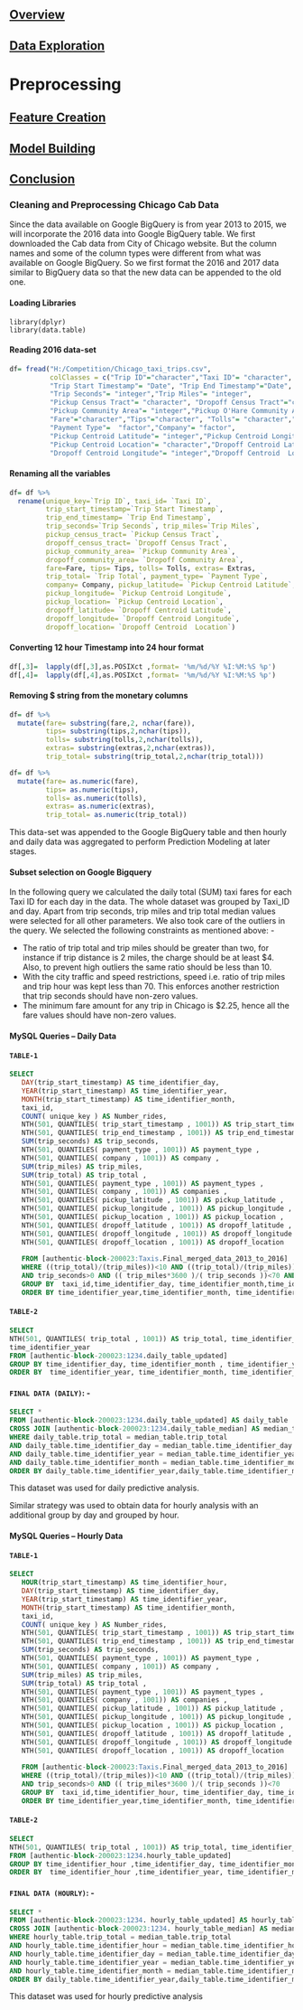 ## [Overview](../index.md)

## [Data Exploration](../data_exploration/exploration.md)

# Preprocessing

## [Feature Creation](../feature_creation/features.md)

## [Model Building](../model_building/model.md)

## [Conclusion](../conclusion/conclusion.md)

### Cleaning and Preprocessing Chicago Cab Data

Since the data available on Google BigQuery is from year 2013 to 2015, we will incorporate the 2016 data into Google BigQuery table. We first downloaded the Cab data from City of Chicago website. But the column names and some of the column types were different from what was available on Google BigQuery. So we first format the 2016 and 2017 data similar to BigQuery data so that the new data can be appended to the old one.

#### Loading Libraries
```{r}
library(dplyr)
library(data.table)
```

#### Reading 2016 data-set

```R
df= fread("H:/Competition/Chicago_taxi_trips.csv",
          colClasses = c("Trip ID"="character","Taxi ID"= "character",
          "Trip Start Timestamp"= "Date", "Trip End Timestamp"="Date", 
          "Trip Seconds"= "integer","Trip Miles"= "integer", 
          "Pickup Census Tract"= "character", "Dropoff Census Tract"="character", 
          "Pickup Community Area"= "integer","Pickup O'Hare Community Area"="integer", "Dropoff Community Area"= "integer",
          "Fare"="character","Tips"="character", "Tolls"= "character","Extras"=  "character","Trip Total"= "character",
          "Payment Type"=  "factor","Company"= "factor",
          "Pickup Centroid Latitude"= "integer","Pickup Centroid Longitude"= "integer", 
          "Pickup Centroid Location"= "character","Dropoff Centroid Latitude"= "integer",
          "Dropoff Centroid Longitude"= "integer","Dropoff Centroid  Location" ="character"))
```

#### Renaming all the variables

```R
df= df %>%
  rename(unique_key=`Trip ID`, taxi_id= `Taxi ID`,
         trip_start_timestamp=`Trip Start Timestamp`,
         trip_end_timestamp= `Trip End Timestamp`,
         trip_seconds=`Trip Seconds`, trip_miles=`Trip Miles`,
         pickup_census_tract= `Pickup Census Tract`,
         dropoff_census_tract= `Dropoff Census Tract`,
         pickup_community_area= `Pickup Community Area`,
         dropoff_community_area= `Dropoff Community Area`,
         fare=Fare, tips= Tips, tolls= Tolls, extras= Extras,
         trip_total= `Trip Total`, payment_type= `Payment Type`,
         company= Company, pickup_latitude= `Pickup Centroid Latitude`,
         pickup_longitude= `Pickup Centroid Longitude`,
         pickup_location= `Pickup Centroid Location`,
         dropoff_latitude= `Dropoff Centroid Latitude`,
         dropoff_longitude= `Dropoff Centroid Longitude`,
         dropoff_location= `Dropoff Centroid  Location`)
```
#### Converting 12 hour Timestamp into 24 hour format

```R
df[,3]=  lapply(df[,3],as.POSIXct ,format= '%m/%d/%Y %I:%M:%S %p')
df[,4]=  lapply(df[,4],as.POSIXct ,format= '%m/%d/%Y %I:%M:%S %p')
```
#### Removing $ string from the monetary columns
```R
df= df %>%
  mutate(fare= substring(fare,2, nchar(fare)),
         tips= substring(tips,2,nchar(tips)),
         tolls= substring(tolls,2,nchar(tolls)),
         extras= substring(extras,2,nchar(extras)),
         trip_total= substring(trip_total,2,nchar(trip_total)))

df= df %>%
  mutate(fare= as.numeric(fare),
         tips= as.numeric(tips),
         tolls= as.numeric(tolls),
         extras= as.numeric(extras),
         trip_total= as.numeric(trip_total))
```

This data-set was appended to the Google BigQuery table and then hourly and daily data was aggregated to perform Prediction Modeling at later stages.

#### Subset selection on Google Bigquery

In the following query we calculated the daily total (SUM) taxi fares for each Taxi ID for each day in the data. The whole dataset was grouped by Taxi_ID and day. Apart from trip seconds, trip miles and trip total median values were selected for all other parameters. We also took care of the outliers in the query. We selected the following constraints as mentioned above: -
* The ratio of trip total and trip miles should be greater than two, for instance if trip distance is 2 miles, the charge should be at least $4. Also, to prevent high outliers the same ratio should be less than 10.
* With the city traffic and speed restrictions, speed i.e. ratio of trip miles and trip hour was kept less than 70. This enforces another restriction that trip seconds should have non-zero values. 
* The minimum fare amount for any trip in Chicago is $2.25, hence all the fare values should have non-zero values. 

#### MySQL Queries – Daily Data
#### `TABLE-1`

```sql
SELECT
   DAY(trip_start_timestamp) AS time_identifier_day,
   YEAR(trip_start_timestamp) AS time_identifier_year,
   MONTH(trip_start_timestamp) AS time_identifier_month,
   taxi_id,
   COUNT( unique_key ) AS Number_rides,
   NTH(501, QUANTILES( trip_start_timestamp , 1001)) AS trip_start_timestamp ,
   NTH(501, QUANTILES( trip_end_timestamp , 1001)) AS trip_end_timestamp ,
   SUM(trip_seconds) AS trip_seconds,
   NTH(501, QUANTILES( payment_type , 1001)) AS payment_type ,
   NTH(501, QUANTILES( company , 1001)) AS company ,
   SUM(trip_miles) AS trip_miles,
   SUM(trip_total) AS trip_total ,
   NTH(501, QUANTILES( payment_type , 1001)) AS payment_types ,
   NTH(501, QUANTILES( company , 1001)) AS companies ,
   NTH(501, QUANTILES( pickup_latitude , 1001)) AS pickup_latitude ,
   NTH(501, QUANTILES( pickup_longitude , 1001)) AS pickup_longitude ,
   NTH(501, QUANTILES( pickup_location , 1001)) AS pickup_location ,
   NTH(501, QUANTILES( dropoff_latitude , 1001)) AS dropoff_latitude ,
   NTH(501, QUANTILES( dropoff_longitude , 1001)) AS dropoff_longitude ,
   NTH(501, QUANTILES( dropoff_location , 1001)) AS dropoff_location  
   
   FROM [authentic-block-200023:Taxis.Final_merged_data_2013_to_2016] 
   WHERE ((trip_total)/(trip_miles))<10 AND ((trip_total)/(trip_miles))>2 AND trip_total>0 AND trip_miles>0 
   AND trip_seconds>0 AND (( trip_miles*3600 )/( trip_seconds ))<70 AND
   GROUP BY  taxi_id,time_identifier_day, time_identifier_month,time_identifier_year
   ORDER BY time_identifier_year,time_identifier_month, time_identifier_day
```

#### `TABLE-2`

```sql
SELECT 
NTH(501, QUANTILES( trip_total , 1001)) AS trip_total, time_identifier_day, time_identifier_month,
time_identifier_year 
FROM [authentic-block-200023:1234.daily_table_updated] 
GROUP BY time_identifier_day, time_identifier_month , time_identifier_year
ORDER BY  time_identifier_year, time_identifier_month, time_identifier_day
```

#### `FINAL DATA (DAILY)`: -

```sql
SELECT * 
FROM [authentic-block-200023:1234.daily_table_updated] AS daily_table
CROSS JOIN [authentic-block-200023:1234.daily_table_median] AS median_table
WHERE daily_table.trip_total = median_table.trip_total 
AND daily_table.time_identifier_day = median_table.time_identifier_day
AND daily_table.time_identifier_year = median_table.time_identifier_year 
AND daily_table.time_identifier_month = median_table.time_identifier_month
ORDER BY daily_table.time_identifier_year,daily_table.time_identifier_month,daily_table.time_identifier_day
```
This dataset was used for daily predictive analysis.

Similar strategy was used to obtain data for hourly analysis with an additional group by day and grouped by hour.

#### MySQL Queries – Hourly Data

#### `TABLE-1`

```sql
SELECT
   HOUR(trip_start_timestamp) AS time_identifier_hour,
   DAY(trip_start_timestamp) AS time_identifier_day,
   YEAR(trip_start_timestamp) AS time_identifier_year,
   MONTH(trip_start_timestamp) AS time_identifier_month,
   taxi_id,
   COUNT( unique_key ) AS Number_rides,
   NTH(501, QUANTILES( trip_start_timestamp , 1001)) AS trip_start_timestamp ,
   NTH(501, QUANTILES( trip_end_timestamp , 1001)) AS trip_end_timestamp ,
   SUM(trip_seconds) AS trip_seconds,
   NTH(501, QUANTILES( payment_type , 1001)) AS payment_type ,
   NTH(501, QUANTILES( company , 1001)) AS company ,
   SUM(trip_miles) AS trip_miles,
   SUM(trip_total) AS trip_total ,
   NTH(501, QUANTILES( payment_type , 1001)) AS payment_types ,
   NTH(501, QUANTILES( company , 1001)) AS companies ,
   NTH(501, QUANTILES( pickup_latitude , 1001)) AS pickup_latitude ,
   NTH(501, QUANTILES( pickup_longitude , 1001)) AS pickup_longitude ,
   NTH(501, QUANTILES( pickup_location , 1001)) AS pickup_location ,
   NTH(501, QUANTILES( dropoff_latitude , 1001)) AS dropoff_latitude ,
   NTH(501, QUANTILES( dropoff_longitude , 1001)) AS dropoff_longitude ,
   NTH(501, QUANTILES( dropoff_location , 1001)) AS dropoff_location  
   
   FROM [authentic-block-200023:Taxis.Final_merged_data_2013_to_2016] 
   WHERE ((trip_total)/(trip_miles))<10 AND ((trip_total)/(trip_miles))>2 AND trip_total>0 AND trip_miles>0 
   AND trip_seconds>0 AND (( trip_miles*3600 )/( trip_seconds ))<70
   GROUP BY  taxi_id,time_identifier_hour, time_identifier_day, time_identifier_month,time_identifier_year
   ORDER BY time_identifier_year,time_identifier_month, time_identifier_day
```

#### `TABLE-2`

```sql
SELECT 
NTH(501, QUANTILES( trip_total , 1001)) AS trip_total, time_identifier_hour, time_identifier_day, time_identifier_month, time_identifier_year 
FROM [authentic-block-200023:1234.hourly_table_updated] 
GROUP BY time_identifier_hour ,time_identifier_day, time_identifier_month , time_identifier_year
ORDER BY  time_identifier_hour ,time_identifier_year, time_identifier_month, time_identifier_day
```

#### `FINAL DATA (HOURLY)`: -

```sql
SELECT * 
FROM [authentic-block-200023:1234. hourly_table_updated] AS hourly_table
CROSS JOIN [authentic-block-200023:1234. hourly_table_median] AS median_table
WHERE hourly_table.trip_total = median_table.trip_total 
AND hourly_table.time_identifier_hour = median_table.time_identifier_hour
AND hourly_table.time_identifier_day = median_table.time_identifier_day
AND hourly_table.time_identifier_year = median_table.time_identifier_year 
AND hourly_table.time_identifier_month = median_table.time_identifier_month
ORDER BY daily_table.time_identifier_year,daily_table.time_identifier_month,daily_table.time_identifier_day, time_identifier_hour
```

This dataset was used for hourly predictive analysis
